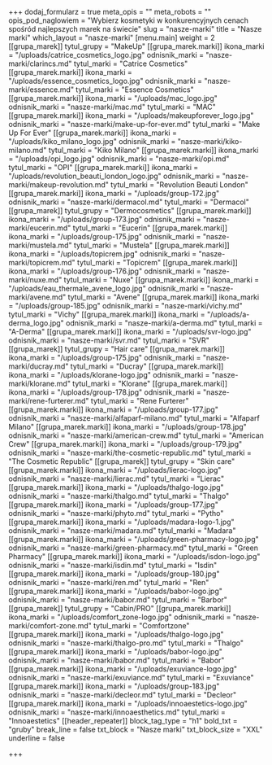 +++
dodaj_formularz = true
meta_opis = ""
meta_robots = ""
opis_pod_naglowiem = "Wybierz kosmetyki w konkurencyjnych cenach<br>spośród najlepszych marek na świecie"
slug = "nasze-marki"
title = "Nasze marki"
which_layout = "nasze-marki"
[menu.main]
weight = 2
[[grupa_marek]]
tytul_grupy = "MakeUp"
[[grupa_marek.marki]]
ikona_marki = "/uploads/catrice_cosmetics_logo.jpg"
odnisnik_marki = "nasze-marki/clarincs.md"
tytul_marki = "Catrice Cosmetics"
[[grupa_marek.marki]]
ikona_marki = "/uploads/essence_cosmetics_logo.jpg"
odnisnik_marki = "nasze-marki/essence.md"
tytul_marki = "Essence Cosmetics"
[[grupa_marek.marki]]
ikona_marki = "/uploads/mac_logo.jpg"
odnisnik_marki = "nasze-marki/mac.md"
tytul_marki = "MAC"
[[grupa_marek.marki]]
ikona_marki = "/uploads/makeupforever_logo.jpg"
odnisnik_marki = "nasze-marki/make-up-for-ever.md"
tytul_marki = "Make Up For Ever"
[[grupa_marek.marki]]
ikona_marki = "/uploads/kiko_milano_logo.jpg"
odnisnik_marki = "nasze-marki/kiko-milano.md"
tytul_marki = "Kiko Milano"
[[grupa_marek.marki]]
ikona_marki = "/uploads/opi_logo.jpg"
odnisnik_marki = "nasze-marki/opi.md"
tytul_marki = "OPI"
[[grupa_marek.marki]]
ikona_marki = "/uploads/revolution_beauti_london_logo.jpg"
odnisnik_marki = "nasze-marki/makeup-revolution.md"
tytul_marki = "Revolution Beauti London"
[[grupa_marek.marki]]
ikona_marki = "/uploads/group-172.jpg"
odnisnik_marki = "nasze-marki/dermacol.md"
tytul_marki = "Dermacol"
[[grupa_marek]]
tytul_grupy = "Dermocosmetics"
[[grupa_marek.marki]]
ikona_marki = "/uploads/group-173.jpg"
odnisnik_marki = "nasze-marki/eucerin.md"
tytul_marki = "Eucerin"
[[grupa_marek.marki]]
ikona_marki = "/uploads/group-175.jpg"
odnisnik_marki = "nasze-marki/mustela.md"
tytul_marki = "Mustela"
[[grupa_marek.marki]]
ikona_marki = "/uploads/topicrem.jpg"
odnisnik_marki = "nasze-marki/topicrem.md"
tytul_marki = "Topicrem"
[[grupa_marek.marki]]
ikona_marki = "/uploads/group-176.jpg"
odnisnik_marki = "nasze-marki/nuxe.md"
tytul_marki = "Nuxe"
[[grupa_marek.marki]]
ikona_marki = "/uploads/eau_thermale_avene_logo.jpg"
odnisnik_marki = "nasze-marki/avene.md"
tytul_marki = "Avene"
[[grupa_marek.marki]]
ikona_marki = "/uploads/group-185.jpg"
odnisnik_marki = "nasze-marki/vichy.md"
tytul_marki = "Vichy"
[[grupa_marek.marki]]
ikona_marki = "/uploads/a-derma_logo.jpg"
odnisnik_marki = "nasze-marki/a-derma.md"
tytul_marki = "A-Derma"
[[grupa_marek.marki]]
ikona_marki = "/uploads/svr-logo.jpg"
odnisnik_marki = "nasze-marki/svr.md"
tytul_marki = "SVR"
[[grupa_marek]]
tytul_grupy = "Hair care"
[[grupa_marek.marki]]
ikona_marki = "/uploads/group-175.jpg"
odnisnik_marki = "nasze-marki/ducray.md"
tytul_marki = "Ducray"
[[grupa_marek.marki]]
ikona_marki = "/uploads/klorane-logo.jpg"
odnisnik_marki = "nasze-marki/klorane.md"
tytul_marki = "Klorane"
[[grupa_marek.marki]]
ikona_marki = "/uploads/group-178.jpg"
odnisnik_marki = "nasze-marki/rene-furterer.md"
tytul_marki = "Rene Furterer"
[[grupa_marek.marki]]
ikona_marki = "/uploads/group-177.jpg"
odnisnik_marki = "nasze-marki/alfaparf-milano.md"
tytul_marki = "Alfaparf Milano"
[[grupa_marek.marki]]
ikona_marki = "/uploads/group-178.jpg"
odnisnik_marki = "nasze-marki/american-crew.md"
tytul_marki = "American Crew"
[[grupa_marek.marki]]
ikona_marki = "/uploads/group-179.jpg"
odnisnik_marki = "nasze-marki/the-cosmetic-republic.md"
tytul_marki = "The Cosmetic Republic"
[[grupa_marek]]
tytul_grupy = "Skin care"
[[grupa_marek.marki]]
ikona_marki = "/uploads/lierac-logo.jpg"
odnisnik_marki = "nasze-marki/lierac.md"
tytul_marki = "Lierac"
[[grupa_marek.marki]]
ikona_marki = "/uploads/thalgo-logo.jpg"
odnisnik_marki = "nasze-marki/thalgo.md"
tytul_marki = "Thalgo"
[[grupa_marek.marki]]
ikona_marki = "/uploads/group-177.jpg"
odnisnik_marki = "nasze-marki/phyto.md"
tytul_marki = "Pytho"
[[grupa_marek.marki]]
ikona_marki = "/uploads/madara-logo-1.jpg"
odnisnik_marki = "nasze-marki/madara.md"
tytul_marki = "Madara"
[[grupa_marek.marki]]
ikona_marki = "/uploads/green-pharmacy-logo.jpg"
odnisnik_marki = "nasze-marki/green-pharmacy.md"
tytul_marki = "Green Pharmacy"
[[grupa_marek.marki]]
ikona_marki = "/uploads/isdon-logo.jpg"
odnisnik_marki = "nasze-marki/isdin.md"
tytul_marki = "Isdin"
[[grupa_marek.marki]]
ikona_marki = "/uploads/group-180.jpg"
odnisnik_marki = "nasze-marki/ren.md"
tytul_marki = "Ren"
[[grupa_marek.marki]]
ikona_marki = "/uploads/babor-logo.jpg"
odnisnik_marki = "nasze-marki/babor.md"
tytul_marki = "Barbor"
[[grupa_marek]]
tytul_grupy = "Cabin/PRO"
[[grupa_marek.marki]]
ikona_marki = "/uploads/comfort_zone-logo.jpg"
odnisnik_marki = "nasze-marki/comfort-zone.md"
tytul_marki = "Comfortzone"
[[grupa_marek.marki]]
ikona_marki = "/uploads/thalgo-logo.jpg"
odnisnik_marki = "nasze-marki/thalgo-pro.md"
tytul_marki = "Thalgo"
[[grupa_marek.marki]]
ikona_marki = "/uploads/babor-logo.jpg"
odnisnik_marki = "nasze-marki/babor.md"
tytul_marki = "Babor"
[[grupa_marek.marki]]
ikona_marki = "/uploads/exuviance-logo.jpg"
odnisnik_marki = "nasze-marki/exuviance.md"
tytul_marki = "Exuviance"
[[grupa_marek.marki]]
ikona_marki = "/uploads/group-183.jpg"
odnisnik_marki = "nasze-marki/decleor.md"
tytul_marki = "Decleor"
[[grupa_marek.marki]]
ikona_marki = "/uploads/innoaestetics-logo.jpg"
odnisnik_marki = "nasze-marki/innoaesthetics.md"
tytul_marki = "Innoaestetics"
[[header_repeater]]
block_tag_type = "h1"
bold_txt = "gruby"
break_line = false
txt_block = "Nasze marki"
txt_block_size = "XXL"
underline = false

+++
